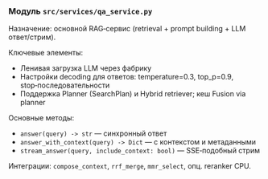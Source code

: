 ### Модуль `src/services/qa_service.py`

Назначение: основной RAG‑сервис (retrieval + prompt building + LLM ответ/стрим).

Ключевые элементы:
- Ленивая загрузка LLM через фабрику
- Настройки decoding для ответов: temperature=0.3, top_p=0.9, stop‑последовательности
- Поддержка Planner (SearchPlan) и Hybrid retriever; кеш Fusion via planner

Основные методы:
- `answer(query) -> str` — синхронный ответ
- `answer_with_context(query) -> Dict` — с контекстом и метаданными
- `stream_answer(query, include_context: bool)` — SSE‑подобный стрим

Интеграции: `compose_context`, `rrf_merge`, `mmr_select`, опц. reranker CPU.





